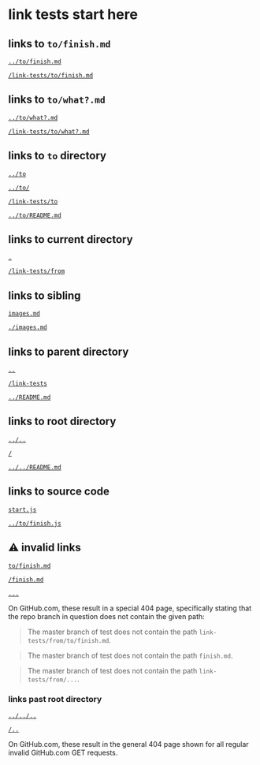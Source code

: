 # link tests start here

## links to `to/finish.md`

[`../to/finish.md`](../to/finish.md)

[`/link-tests/to/finish.md`](/link-tests/to/finish.md)


## links to `to/what?.md`

[`../to/what?.md`](../to/what?.md)

[`/link-tests/to/what?.md`](/link-tests/to/what?.md)


## links to `to` directory

[`../to`](../to)

[`../to/`](../to/)

[`/link-tests/to`](/link-tests/to)

[`../to/README.md`](../to/README.md)


## links to current directory

[`.`](.)

[`/link-tests/from`](/link-tests/from)


## links to sibling

[`images.md`](images.md)

[`./images.md`](./images.md)


## links to parent directory

[`..`](..)

[`/link-tests`](/link-tests)

[`../README.md`](../README.md)


## links to root directory

[`../..`](../..)

[`/`](/)

[`../../README.md`](../../README.md)


## links to source code

[`start.js`](start.js)

[`../to/finish.js`](../to/finish.js)


## ⚠️ invalid links

[`to/finish.md`](to/finish.md)

[`/finish.md`](/finish.md)

[`...`](...)

On GitHub.com, these result in a special 404 page, specifically stating that
the repo branch in question does not contain the given path:

> The master branch of test does not contain the path `link-tests/from/to/finish.md`.

> The master branch of test does not contain the path `finish.md`.

> The master branch of test does not contain the path `link-tests/from/...`.


### links past root directory

[`../../..`](../../..)

[`/..`](/..)

On GitHub.com, these result in the general 404 page shown for all regular
invalid GitHub.com GET requests.
